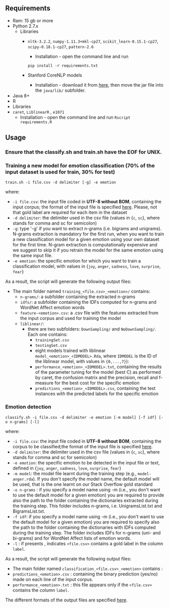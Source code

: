 ## Requirements
* Ram: 15 gb or more
* Python 2.7.x
  * Libraries
    * `nltk-3.2.2`, `numpy-1.11.3+mkl-cp27`, `scikit_learn-0.15.1-cp27`, `scipy-0.18.1-cp27`, `pattern-2.6`
      * Installation - open the command line and run
    
      `pip install -r requirements.txt`
    * Stanford CoreNLP models
      * Installation - download it from [here](https://bitbucket.org/FrancescoGiak/libraries/src/c12dd03d919f5952eea0952b7f4577e18e9b492b/Desktop/Final/lib/stanford-corenlp-models-current.jar?at=master&fileviewer=file-view-default), then move the jar file into the `java/lib/` subfolder.
* Java 8+
* R
 * Libraries
  * `caret`, `LiblinearR` , `e1071`
    *  Installation - open the command line and run
      `Rscript requirements.R`

## Usage
### Ensure that the classify.sh and train.sh have the EOF for UNIX.


### Training a new model for emotion classification (70% of the input dataset is used for train, 30% for test)
```
train.sh -i file.csv -d delimiter [-g] -e emotion 
```
where:
* `-i file.csv`: the input file coded in **UTF-8 without BOM**, containing the input corpus; the format of the input file is specified [here](https://github.com/collab-uniba/Emotion_and_Polarity_SO/wiki/File-format-for-training-corpus). Please, not that gold label are required for each item in the dataset
* `-d delimiter`: the delimiter used in the csv file (values in {`c`, `sc`}, where stands for comma and sc for semicolon)
* `-g`: type '-g' if you want to extract n-grams (i.e. bigrams and unigrams). N-grams extraction is mandatory for the first run, when you want to train a new classification model for a given emotion using your own dataset for the first time. N-gram extraction is computationally expensive and we suggest to skip it if you retrain the model for the same emotion using the same input file.
* `-e emotion`: the specific emotion for which you want to train a classification model, with values in {`joy`, `anger`, `sadness`, `love`, `surprise`, `fear`}

As a result, the script will generate the following output files:

* The main folder named `training_<file.csv>_<emotion>/` contains:
   * `n-grams/`: a subfolder containing the extracted n-grams
   * `idfs/`: a subfolder containing the IDFs computed for n-grams and WordNet Affect emotion words
   * `feature-<emotion>.csv`: a .csv file with the features extracted from the input corpus and used for training the model
   * `liblinear/`:
     * there are two subfolders: `DownSampling/` and `NoDownSampling/`. Each one contains:
          * `trainingSet.csv`
          * `testingSet.csv`
          * eight models trained with liblinear `model_<emotion>_<IDMODEL>.Rda`, where `IDMODEL` is the ID of the liblinear model, with values in `{0,...,7}`):
          * `performance_<emotion>_<IDMODEL>.txt`, containing the results of the parameter tuning for the model (best C) as performed by caret, the confusion matrix and the precision, recall and f-measure for the best cost for the specific emotion
          * `predictions_<emotion>_<IDMODEL>.csv`, containing the test instances with the predicted labels for the specific emotion

### Emotion detection
```
classify.sh -i file.csv -d delimiter -e emotion [-m model] [-f idf] [-o n-grams] [-l]
```
where:
* `-i file.csv`: the input file coded in **UTF-8 without BOM**, containing the corpus to be classified;the format of the input file is specified [here](https://github.com/collab-uniba/Emotion_and_Polarity_SO/wiki/File-format-for-classification-corpus).
* `-d delimiter`: the delimiter used in the csv file (values in {`c`, `sc`}, where stands for comma and sc for semicolon)
* `-e emotion`: the specific emotion to be detected in the input file or text, defined in {`joy`, `anger`, `sadness`, `love`, `surprise`, `fear`}
* `-m model`: the model file learnt during the training step (e.g., `model-anger.rda`). If you don't specify the model name, the default model will be used, that is the one learnt on our Stack Overflow gold standard
* `-o n-grams` : if you specify a model name using -m (i.e., you don't want to use the default model for a given emotion) you are required to provide also the path to the folder containing the dictionaries extracted during the training step. This folder includes n-grams, i.e. UnigramsList.txt and BigramsList.txt. 
* `-f idf`: if you specify a model name using -m (i.e., you don't want to use the default model for a given emotion) you are required to specify also the path to the folder containing the dictionaries with IDFs computed during the training step. The folder includes IDFs for n-grams (uni- and bi-grams) and for WordNet Affect lists of emotion words.
* `-l` : if presents , indicates  `<file.csv>` contains a gold label in the column `label`.

As a result, the script will generate the following output files:
* The main folder named `classification_<file.csv>_<emotion>` contains :
* `predictions_<emotion>.csv` : containing the binary prediction (yes/no) made on each line of the input corpus.
* `performance_<emotion>.txt` : this file appears only if the `<file.csv>` contains the column `label`.

The different formats of the output files are specified [here](https://github.com/collab-uniba/Emotion_and_Polarity_SO/wiki/File-format-for-classification-output).


